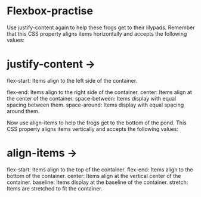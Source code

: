 # Flexbox-practise

Use justify-content again to help these frogs get to their lilypads. 
Remember that this CSS property aligns items horizontally and accepts the following values:
# justify-content ->
flex-start: Items align to the left side of the container.

flex-end: Items align to the right side of the container.
center: Items align at the center of the container.
space-between: Items display with equal spacing between them.
space-around: Items display with equal spacing around them.

Now use align-items to help the frogs get to the bottom of the pond. 
This CSS property aligns items vertically and accepts the following values:
# align-items ->
flex-start: Items align to the top of the container.
flex-end: Items align to the bottom of the container.
center: Items align at the vertical center of the container.
baseline: Items display at the baseline of the container.
stretch: Items are stretched to fit the container.
